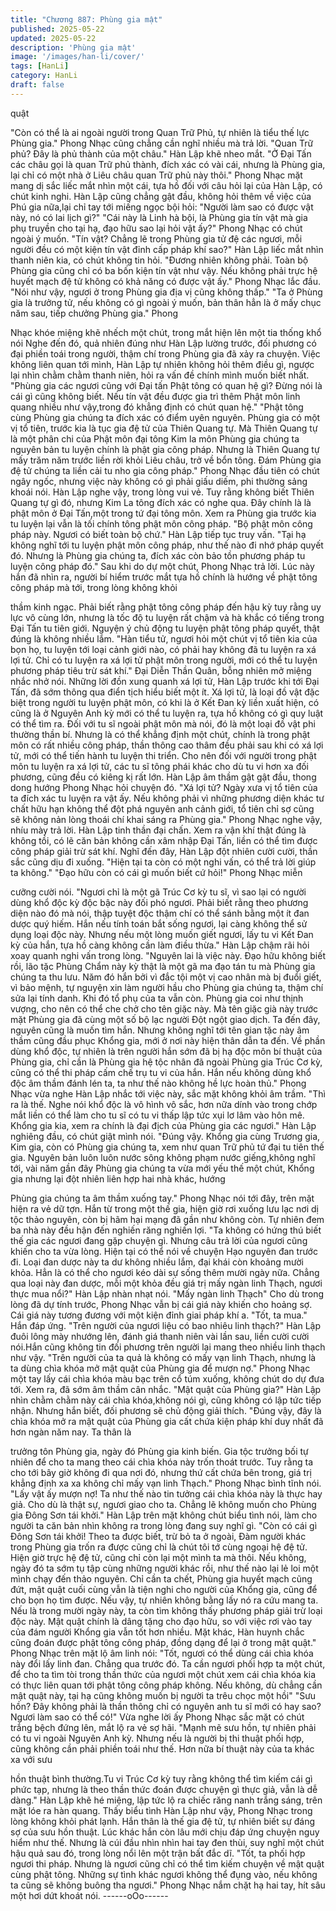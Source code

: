 ```yaml
---
title: "Chương 887: Phùng gia mật"
published: 2025-05-22
updated: 2025-05-22
description: 'Phùng gia mật'
image: '/images/han-li/cover/'
tags: [HanLi]
category: HanLi
draft: false
---
```


quật

"Còn có thể là ai ngoài người trong Quan Trữ Phủ, tự nhiên là tiểu
thế lực Phùng gia." Phong Nhạc cũng chẳng cần nghĩ nhiều mà
trả lời.
"Quan Trữ phủ? Đây là phủ thành của một châu." Hàn Lập khẽ
nheo mắt. "Ở Đại Tấn các châu gọi là quan Trữ phủ thành, đích
xác có vài cái, nhưng là Phùng gia, lại chỉ có một nhà ở Liêu châu
quan Trữ phủ này thôi." Phong Nhạc mặt mang dị sắc liếc mắt
nhìn một cái, tựa hồ đối với câu hỏi lại của Hàn Lập, có chút kinh
nghi.
Hàn Lập cũng chẳng gật đầu, không hỏi thêm về việc của Phú gia
nữa,lại chỉ tay tới miếng ngọc bội hỏi: "Người làm sao có được vật
này, nó có lai lịch gì?"
"Cái này là Linh hà bội, là Phùng gia tín vật mà gia phụ truyền cho
tại hạ, đạo hữu sao lại hỏi vật ấy?" Phong Nhạc có chút ngoài ý
muốn.
"Tín vật? Chẳng lẽ trong Phùng gia tử đệ các ngươi, mỗi người
đều có một kiện tín vật đỉnh cấp pháp khí sao?" Hàn Lập liếc mắt
nhìn thanh niên kia, có chút không tin hỏi.
"Đương nhiên không phải. Toàn bộ Phùng gia cũng chỉ có ba bốn
kiện tín vật như vậy. Nếu không phải trực hệ huyết mạch đệ tử
không có khả năng có được vật ấy." Phong Nhạc lắc đầu.
"Nói như vậy, ngươi ở trong Phùng gia địa vị cũng không thấp."
"Ta ở Phùng gia là trưởng tử, nếu không có gì ngoài ý muốn, bản
thân hẳn là ở mấy chục năm sau, tiếp chưởng Phùng gia." Phong

Nhạc khóe miệng khẽ nhếch một chút, trong mắt hiện lên một tia
thống khổ nói Nghe đến đó, quả nhiên đúng như Hàn Lập lường
trước, đối phương có đại phiền toái trong người, thậm chí trong
Phùng gia đã xảy ra chuyện.
Việc không liên quan tới mình, Hàn Lập tự nhiên không hỏi thêm
điều gì, ngược lại nhìn chằm chằm thanh niên, hỏi ra vấn đề
chính mình muốn biết nhất.
"Phùng gia các ngươi cũng với Đại tấn Phật tông có quan hệ gì?
Đừng nói là cái gì cũng không biết. Nếu tín vật đều được gia trì
thêm Phật môn linh quang nhiều như vậy,trong đó khẳng định có
chút quan hệ."
"Phật tông cùng Phùng gia chúng ta đích xác có điểm uyên
nguyên. Phùng gia có một vị tổ tiên, trước kia là tục gia đệ tử của
Thiên Quang tự. Mà Thiên Quang tự là một phân chi của Phật
môn đại tông Kim la môn Phùng gia chúng ta nguyên bản tu luyện
chính là phật gia công pháp. Nhưng là Thiên Quang tự mấy trăm
năm trước liền rời khỏi Liêu châu, trở về bổn tông. Đám Phùng gia
đệ tử chúng ta liền cải tu nho gia công pháp." Phong Nhạc đầu
tiên có chút ngây ngốc, nhưng việc này không có gì phải giấu
diếm, phi thường sảng khoái nói.
Hàn Lập nghe vậy, trong lòng vui vẻ. Tuy rằng không biết Thiên
Quang tự gì đó, nhưng Kim La tông đích xác có nghe qua. Đây
chính là là phật môn ở Đại Tấn,một trong tứ đại tông môn. Xem ra
Phùng gia trước kia tu luyện lại vẫn là tối chính tông phật môn
công pháp.
"Bộ phật môn công pháp này. Ngươi có biết toàn bộ chứ." Hàn
Lập tiếp tục truy vấn.
"Tại hạ không nghĩ tới tu luyện phật môn công pháp, như thế nào
đi nhớ pháp quyết đó. Nhưng là Phùng gia chúng ta, đích xác còn
bảo tồn phương pháp tu luyện công pháp đó." Sau khi do dự một
chút, Phong Nhạc trả lời.
Lúc này hắn đã nhìn ra, người bí hiểm trước mắt tựa hồ chính là
hướng về phật tông công pháp mà tới, trong lòng không khỏi

thầm kinh ngạc. Phải biết rằng phật tông công pháp đến hậu kỳ
tuy rằng uy lực vô cùng lớn, nhưng là tốc độ tu luyện rất chậm và
hà khắc có tiếng trong Đại Tấn tu tiên giới. Nguyện ý chủ động tu
luyện phật tông pháp quyết, thật đúng là không nhiều lắm.
"Hàn tiểu tử, ngươi hỏi một chút vị tổ tiên kia của bọn họ, tu luyện
tới loại cảnh giới nào, có phải hay không đã tu luyện ra xá lợi tử.
Chỉ có tu luyện ra xá lợi tử phật môn trong người, mới có thể tu
luyện phương pháp tiêu trừ sát khí." Đại Diễn Thần Quân, bỗng
nhiên mở miệng nhắc nhở nói.
Những lời đồn xung quanh xá lợi tử, Hàn Lập trước khi tới Đại
Tấn, đã sớm thông qua điển tịch hiểu biết một ít. Xá lợi tử, là loại
đồ vật đặc biệt trong người tu luyện phật môn, có khi là ở Kết Đan
kỳ liền xuất hiện, có cũng là ở Nguyên Anh kỳ mới có thể tu luyện
ra, tựa hồ không có gì quy luật có thể tìm ra. Đối với tu sĩ ngoài
phật môn mà nói, đó là một loại đồ vật phi thường thần bí. Nhưng
là có thể khẳng định một chút, chính là trong phật môn có rất
nhiều công pháp, thần thông cao thâm đều phải sau khi có xá lợi
tử, mới có thể tiến hành tu luyện thi triển.
Cho nên đối với người trong phật môn tu luyện ra xá lợi tử, các tu
sĩ tông phái khác cho dù tu vi hơn xa đối phương, cũng đều có
kiêng kị rất lớn. Hàn Lập âm thầm gật gật đầu, thong dong hướng
Phong Nhạc hỏi chuyện đó.
"Xá lợi tử? Ngày xưa vị tổ tiên của ta đích xác tu luyện ra vật ấy.
Nếu không phải vì những phương diện khác tư chất hữu hạn
không thể đột phá nguyên anh cảnh giới, tổ tiên chỉ sợ cũng sẽ
không nản lòng thoái chí khai sáng ra Phùng gia." Phong Nhạc
nghe vậy, nhíu mày trả lời.
Hàn Lập tinh thần đại chấn. Xem ra vận khí thật đúng là không tồi,
có lẽ căn bản không cần xâm nhập Đại Tấn, liền có thể tìm được
công pháp giải trừ sát khí. Nghĩ đến đây, Hàn Lập đột nhiên cười
cười, thần sắc cũng dịu đi xuống.
"Hiện tại ta còn có một nghi vấn, có thể trả lời giúp ta không."
"Đạo hữu còn có cái gì muốn biết cứ hỏi!" Phong Nhạc miễn

cưỡng cười nói.
"Ngươi chỉ là một gã Trúc Cơ kỳ tu sĩ, vì sao lại có người dùng khổ
độc kỳ độc bậc này đối phó ngươi. Phải biết rằng theo phương
diện nào đó mà nói, thập tuyệt độc thậm chí có thể sánh bằng một
ít đan dược quý hiếm. Hắn nếu tính toán bắt sống ngươi, lại càng
không thể sử dụng loại độc này. Nhưng nếu một lòng muốn giết
ngươi, lấy tu vi Kết Đan kỳ của hắn, tựa hồ càng không cần làm
điều thừa." Hàn Lập chậm rãi hỏi xoay quanh nghi vấn trong lòng.
"Nguyên lai là việc này. Đạo hữu không biết rồi, lão tặc Phùng
Chẩm này kỳ thật là một gã ma đạo tán tu mà Phùng gia chúng ta
thu lưu. Năm đó hắn bởi vì đắc tội một vị cao nhân mà bị đuổi
giết, vì bảo mệnh, tự nguyện xin làm người hầu cho Phùng gia
chúng ta, thậm chí sửa lại tính danh. Khi đó tổ phụ của ta vẫn
còn.
Phùng gia coi như thịnh vượng, cho nên có thể che chở cho tên
giặc này. Mà tên giặc già này trước mặt Phùng gia đã cùng một số
bộ lạc người Đột ngột giao dịch. Ta đến đây, nguyên cũng là muốn
tìm hắn. Nhưng không nghĩ tới tên gian tặc này âm thầm cũng đầu
phục Khổng gia, mới ở nơi này hiện thân dẫn ta đến. Về phần
dùng khổ độc, tự nhiên là trên người hắn sớm đã bị hạ độc môn bí
thuật của Phùng gia, chỉ cần là Phùng gia hệ tộc nhân đã ngoài
Phùng gia Trúc Cơ kỳ, cũng có thể thi pháp cấm chế trụ tu vi của
hắn. Hắn nếu không dùng khổ độc âm thầm đánh lén ta, ta như
thế nào không hề lực hoàn thủ." Phong Nhạc vừa nghe Hàn Lập
nhắc tới việc này, sắc mặt không khỏi âm trầm.
"Thì ra là thế. Nghe nói khổ độc là vô hình vô sắc, hơn nữa dính
vào trong chớp mắt liền có thể làm cho tu sĩ có tu vi thấp lập tức
xụi lơ lâm vào hôn mê. Khổng gia kia, xem ra chính là đại địch
của Phùng gia các ngươi." Hàn Lập nghiêng đầu, có chút giật
mình nói.
"Đúng vậy. Khổng gia cùng Trương gia, Kim gia, còn có Phùng gia
chúng ta, xem như quan Trữ phủ tứ đại tu tiên thế gia. Nguyên
bản luôn luôn nước sông không phạm nước giếng,không nghĩ tới,
vài năm gần đây Phùng gia chúng ta vừa mới yếu thế một chút,
Khổng gia nhưng lại đột nhiên liên hợp hai nhà khác, hướng

Phùng gia chúng ta âm thầm xuống tay." Phong Nhạc nói tới đây,
trên mặt hiện ra vẻ dữ tợn.
Hắn từ trong một thế gia, hiện giờ rơi xuống lưu lạc nơi dị tộc thảo
nguyên, còn bị hãm hại mạng đã gần như không còn. Tự nhiên
đem ba nhà này đều hận đến nghiến răng nghiến lợi.
"Ta không có hứng thú biết thế gia các ngươi đang gặp chuyện gì.
Nhưng câu trả lời của ngươi cũng khiến cho ta vừa lòng. Hiện tại
có thể nói về chuyện Hạo nguyên đan trước đi.
Loại đan dược này ta dư không nhiều lắm, đại khái còn khoảng
mười khỏa. Hẳn là có thể cho ngươi kéo dài sự sống thêm mười
ngày nữa. Chẳng qua loại này đan dược, mỗi một khỏa đều giá trị
mấy ngàn linh Thạch, ngươi thực mua nổi?" Hàn Lập nhàn nhạt
nói.
"Mấy ngàn linh Thạch" Cho dù trong lòng đã dự tính trước, Phong
Nhạc vẫn bị cái giá này khiến cho hoảng sợ. Cái giá này tương
đương với một kiện đỉnh giai pháp khí a.
"Tốt, ta mua." Hắn đáp ứng.
"Trên người của ngươi liệu có bao nhiêu linh thạch?" Hàn Lập
đuôi lông mày nhướng lên, đánh giá thanh niên vài lần sau, liền
cười cười nói.Hắn cũng không tin đối phương trên người lại mang
theo nhiều linh thạch như vậy.
"Trên người của ta quả là không có mấy vạn linh Thạch, nhưng là
ta dùng chìa khóa mở mật quật của Phùng gia để mượn nợ."
Phong Nhạc một tay lấy cái chìa khóa màu bạc trên cổ túm
xuống, không chút do dự đưa tới. Xem ra, đã sớm âm thầm cân
nhắc.
"Mật quật của Phùng gia?" Hàn Lập nhìn chằm chằm này cái chìa
khóa,không nói gì, cũng không có lập tức tiếp nhận. Nhưng hắn
biết, đối phương sẽ chủ động giải thích.
"Đúng vậy, đây là chìa khóa mở ra mật quật của Phùng gia cất
chứa kiện pháp khí duy nhất đã hơn ngàn năm nay. Ta thân là

trưởng tôn Phùng gia, ngày đó Phùng gia kinh biến. Gia tộc
trưởng bối tự nhiên để cho ta mang theo cái chìa khóa này trốn
thoát trước. Tuy rằng ta cho tới bây giờ không đi qua nơi đó,
nhưng thứ cất chứa bên trong, giá trị khẳng định xa xa không chỉ
mấy vạn linh Thạch." Phong Nhạc bình tĩnh nói.
"Lấy vật ấy mượn nợ! Ta như thế nào tin tưởng cái chìa khóa này
là thực hay giả. Cho dù là thật sự, ngươi giao cho ta. Chẳng lẽ
không muốn cho Phùng gia Đông Sơn tái khởi." Hàn Lập trên mặt
không chút biểu tình nói, làm cho người ta căn bản nhìn không ra
trong lòng đang suy nghĩ gì.
"Còn có cái gì Đông Sơn tái khởi! Theo ta được biết, trừ bỏ ta ở
ngoài, Đàm người khác trong Phùng gia trốn ra được cũng chỉ là
chút tôi tớ cùng ngoại hệ đệ tử. Hiện giờ trực hệ đệ tử, cũng chỉ
còn lại một mình ta mà thôi. Nếu không, ngày đó ta sớm tụ tập
cùng những người khác rồi, như thế nào lại lẻ loi một mình chạy
đến thảo nguyên. Chỉ cần ta chết, Phùng gia huyết mạch cũng
đứt, mật quật cuối cùng vẫn là tiện nghi cho người của Khổng gia,
cũng để cho bọn họ tìm được. Nếu vậy, tự nhiên không bằng lấy
nó ra cứu mang ta. Nếu là trong mười ngày này, ta còn tìm không
thấy phương pháp giải trừ loại độc này. Mật quật chính là dâng
tặng cho đạo hữu, so với việc rơi vào tay của đám người Khổng
gia vẫn tốt hơn nhiều. Mặt khác, Hàn huynh chắc cũng đoán được
phật tông công pháp, đồng dạng để lại ở trong mật quật." Phong
Nhạc trên mặt lộ âm linh nói: "Tốt, ngươi có thể dùng cái chìa
khóa này đổi lấy linh đan. Chẳng qua trước đó. Ta cần ngươi phối
hợp ta một chút, để cho ta tìm tòi trong thần thức của ngươi một
chút xem cái chìa khóa kia có thực liên quan tới phật tông công
pháp không. Nếu không, dù chẳng cần mật quật này, tại hạ cũng
không muốn bị người ta trêu chọc một hồi"
"Sưu hồn? Đây không phải là thần thông chỉ có nguyên anh tu sĩ
mới có hay sao? Ngươi làm sao có thể có!" Vừa nghe lời ấy
Phong Nhạc sắc mặt có chút trắng bệch đứng lên, mắt lộ ra vẻ sợ
hãi.
"Mạnh mẽ sưu hồn, tự nhiên phải có tu vi ngoài Nguyên Anh kỳ.
Nhưng nếu là người bị thi thuật phối hợp, cũng không cần phải
phiền toái như thế. Hơn nữa bí thuật này của ta khác xa với sưu

hồn thuật bình thường.Tu vi Trúc Cơ kỳ tuy rằng không thể tìm
kiếm cái gì phức tạp, nhưng là theo thần thức đoán được chuyện
gì thực giả, vẫn là dễ dàng." Hàn Lập khẽ hé miệng, lập tức lộ ra
chiếc răng nanh trắng sáng, trên mặt lóe ra hàn quang.
Thấy biểu tình Hàn Lập như vậy, Phong Nhạc trong lòng không
khỏi phát lạnh. Hắn thân là thế gia đệ tử, tự nhiên biết sự đáng sợ
của sưu hồn thuật. Lúc khác hắn còn lâu mới chịu đáp ứng
chuyện nguy hiểm như thế. Nhưng là cúi đầu nhìn nhìn hai tay
đen thùi, suy nghĩ một chút hậu quả sau đó, trong lòng nổi lên một
trận bất đắc dĩ.
"Tốt, ta phối hợp ngươi thi pháp. Nhưng là ngươi cũng chỉ có thể
tìm kiếm chuyện về mật quật cùng phật tông. Những sự tình khác
ngươi không thể đụng vào, nếu không ta cũng sẽ không buông
tha ngươi." Phong Nhạc nắm chặt hạ hai tay, hít sâu một hơi dứt
khoát nói.
------oOo------
